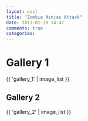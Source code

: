 ```yaml
---
layout: post
title: "Zombie Ninjas Attack"
date: 2013-01-19 14:42
comments: true
categories: 
---
```

<h1>Gallery 1</h1>
{{ 'gallery_1' | image_list }}
<h2>Gallery 2</h2>
{{ 'gallery_2' | image_list }}
